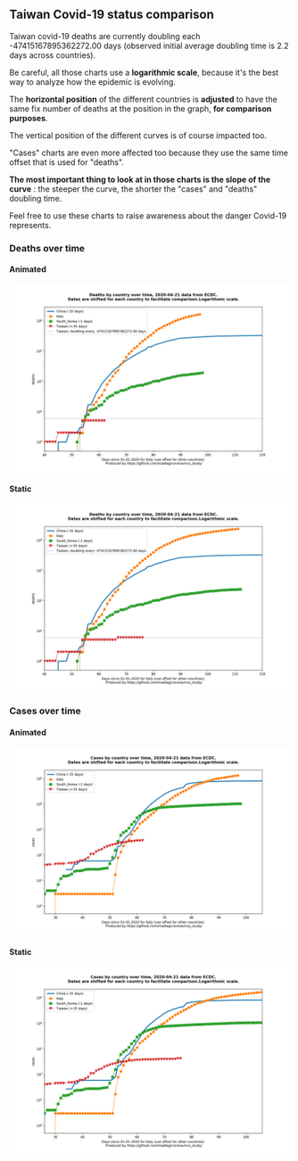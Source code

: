 ## Taiwan Covid-19 status comparison 

Taiwan covid-19 deaths are currently doubling each -47415167895362272.00 days (observed initial average doubling time is 2.2 days across countries).



Be careful, all those charts use a **logarithmic scale**, because it's the best way to analyze how the epidemic is evolving.
 
The **horizontal position** of the different countries is **adjusted** to have the same fix number of deaths at the position in the graph, **for comparison purposes**.

The vertical position of the different curves is of course impacted too.

"Cases" charts are even more affected too because they use the same time offset that is used for "deaths".

**The most important thing to look at in those charts is the slope of the curve** : the steeper the curve, the shorter the "cases" and "deaths" doubling time.

Feel free to use these charts to raise awareness about the danger Covid-19 represents. 


 
### Deaths over time
 
#### Animated
![Taiwan covid-19 deaths animated chart](https://raw.githubusercontent.com/madlag/coronavirus_study/master/notebooks/graphs/2020-04-21/countries/Taiwan/2020-04-21_Taiwan_deaths.gif "Taiwan covid-19 deaths animated chart")   
 
#### Static
![Taiwan covid-19 deaths static chart](https://raw.githubusercontent.com/madlag/coronavirus_study/master/notebooks/graphs/2020-04-21/countries/Taiwan/2020-04-21_Taiwan_deaths.png "Taiwan covid-19 deaths static chart")   

 
### Cases over time
 
#### Animated
![Taiwan covid-19 cases animated chart](https://raw.githubusercontent.com/madlag/coronavirus_study/master/notebooks/graphs/2020-04-21/countries/Taiwan/2020-04-21_Taiwan_cases.gif "Taiwan covid-19 cases animated chart")   
 
#### Static
![Taiwan covid-19 cases static chart](https://raw.githubusercontent.com/madlag/coronavirus_study/master/notebooks/graphs/2020-04-21/countries/Taiwan/2020-04-21_Taiwan_cases.png "Taiwan covid-19 cases static chart")   

